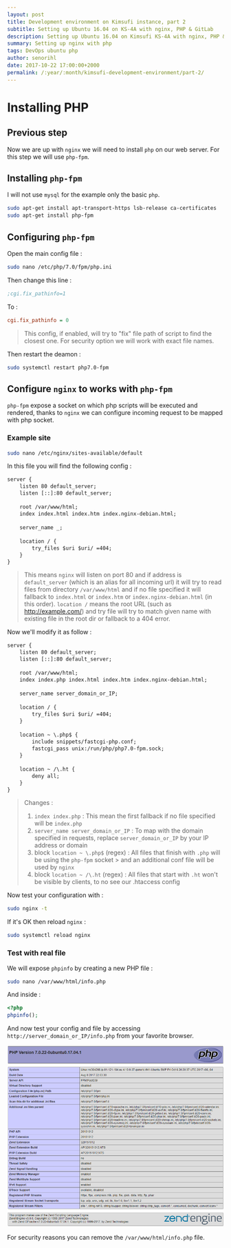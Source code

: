 ```yaml
---
layout: post
title: Development environment on Kimsufi instance, part 2
subtitle: Setting up Ubuntu 16.04 on KS-4A with nginx, PHP & GitLab
description: Setting up Ubuntu 16.04 on Kimsufi KS-4A with nginx, PHP & GitLab
summary: Setting up nginx with php
tags: DevOps ubuntu php
author: senorihl
date: 2017-10-22 17:00:00+2000
permalink: /:year/:month/kimsufi-development-environment/part-2/
---
```


# Installing PHP

## Previous step

Now we are up with `nginx` we will need to install `php` on our web server.
For this step we will use `php-fpm`.

## Installing `php-fpm`

I will not use `mysql` for the example only the basic `php`.

```bash
sudo apt-get install apt-transport-https lsb-release ca-certificates
sudo apt-get install php-fpm
```

## Configuring `php-fpm`

Open the main config file :

```bash
sudo nano /etc/php/7.0/fpm/php.ini
```

Then change this line :

```ini
;cgi.fix_pathinfo=1
```

To :

```ini
cgi.fix_pathinfo = 0
```

> This config, if enabled, will try to "fix" file path of script to find the closest one.
> For security option we will work with exact file names.

Then restart the deamon :

```bash
sudo systemctl restart php7.0-fpm
```

## Configure `nginx` to works with `php-fpm`

`php-fpm` expose a socket on which php scripts will be executed and rendered, thanks to `nginx` we can configure
incoming request to be mapped with php socket.

### Example site

```bash
sudo nano /etc/nginx/sites-available/default
```

In this file you will find the following config :

```nginx
server {
    listen 80 default_server;
    listen [::]:80 default_server;

    root /var/www/html;
    index index.html index.htm index.nginx-debian.html;

    server_name _;

    location / {
        try_files $uri $uri/ =404;
    }
}
```

> This means `nginx` will listen on port 80 and if address is `default_server` (which is an alias for all incoming url)
> it will try to read files from directory `/var/www/html` and if no file specified it will fallback to
> `index.html` or `index.htm` or `index.nginx-debian.html` (in this order).
> `location /` means the root URL (such as http://example.com/) and try file will try to match given name
> with existing file in the root dir or fallback to a 404 error.

Now we'll modify it as follow :

```nginx
server {
    listen 80 default_server;
    listen [::]:80 default_server;

    root /var/www/html;
    index index.php index.html index.htm index.nginx-debian.html;

    server_name server_domain_or_IP;

    location / {
        try_files $uri $uri/ =404;
    }

    location ~ \.php$ {
        include snippets/fastcgi-php.conf;
        fastcgi_pass unix:/run/php/php7.0-fpm.sock;
    }

    location ~ /\.ht {
        deny all;
    }
}
```

> Changes :
>
> 1. `index index.php` : This mean the first fallback if no file specified will be `index.php`
> 2. `server_name server_domain_or_IP` : To map with the domain specified in requests, replace `server_domain_or_IP` by
     your IP address or domain
> 3. block `location ~ \.php$` (regex) : All files that finish with `.php` will be using the `php-fpm` socket
     > and an additional conf file will be used by `nginx`
> 4. block `location ~ /\.ht` (regex) : All files that start with `.ht` won't be visible by clients, to no see our
     .htaccess config

Now test your configuration with :

```bash
sudo nginx -t
```

If it's OK then reload `nginx` :

```bash
sudo systemctl reload nginx
```

### Test with real file

We will expose `phpinfo` by creating a new PHP file :

```bash
sudo nano /var/www/html/info.php
```

And inside :

```php
<?php
phpinfo();
```

And now test your config and file by accessing `http://server_domain_or_IP/info.php` from your favorite browser.

<img class="width-fit" src="/img/phpinfo.png">

For security reasons you can remove the `/var/www/html/info.php` file.
